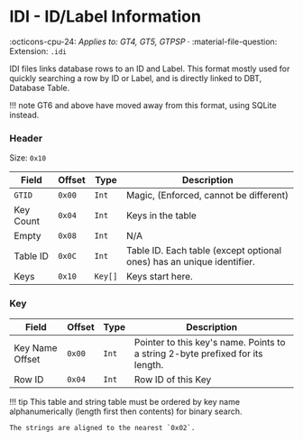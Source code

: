 # IDI - ID/Label Information
:octicons-cpu-24: *Applies to: GT4, GT5, GTPSP* · :material-file-question: Extension: `.idi`

IDI files links database rows to an ID and Label. This format mostly used for quickly searching a row by ID or Label, and is directly linked to DBT, Database Table.

!!! note
    GT6 and above have moved away from this format, using SQLite instead.

### Header

Size: `0x10`

Field              | Offset         | Type                | Description                                                           |
----------------   | ------------   | ----------          | --------------------------------------                                |
`GTID`             |  `0x00`        | `Int`               | Magic, (Enforced, cannot be different)                                |
Key Count          |  `0x04`        | `Int`               | Keys in the table                                                     |
Empty              |  `0x08`        | `Int`               | N/A                                                                   |
Table ID           |  `0x0C`        | `Int`               | Table ID. Each table (except optional ones) has an unique identifier. |
Keys               |  `0x10`        | `Key[]`             | Keys start here.                                                      |

### Key
Field              | Offset         | Type                | Description                                                                    |
----------------   | ------------   | ----------          | --------------------------------------                                         |
Key Name Offset    |  `0x00`        | `Int`               | Pointer to this key's name. Points to a string 2-byte prefixed for its length. |
Row ID             |  `0x04`        | `Int`               | Row ID of this Key                                                             |

!!! tip
    This table and string table must be ordered by key name alphanumerically (length first then contents) for binary search.

    The strings are aligned to the nearest `0x02`.